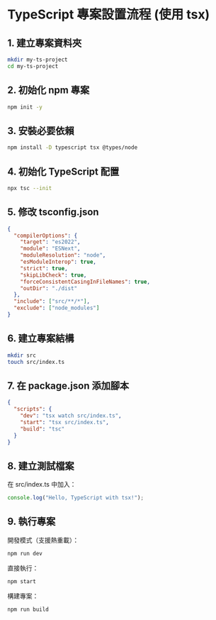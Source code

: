 # TypeScript 專案設置流程 (使用 tsx)

## 1. 建立專案資料夾
```bash
mkdir my-ts-project
cd my-ts-project
```

## 2. 初始化 npm 專案
```bash
npm init -y
```

## 3. 安裝必要依賴
```bash
npm install -D typescript tsx @types/node
```

## 4. 初始化 TypeScript 配置
```bash
npx tsc --init
```

## 5. 修改 tsconfig.json
```json
{
  "compilerOptions": {
    "target": "es2022",
    "module": "ESNext",
    "moduleResolution": "node",
    "esModuleInterop": true,
    "strict": true,
    "skipLibCheck": true,
    "forceConsistentCasingInFileNames": true,
    "outDir": "./dist"
  },
  "include": ["src/**/*"],
  "exclude": ["node_modules"]
}
```

## 6. 建立專案結構
```bash
mkdir src
touch src/index.ts
```

## 7. 在 package.json 添加腳本
```json
{
  "scripts": {
    "dev": "tsx watch src/index.ts",
    "start": "tsx src/index.ts",
    "build": "tsc"
  }
}
```

## 8. 建立測試檔案
在 src/index.ts 中加入：
```typescript
console.log("Hello, TypeScript with tsx!");
```

## 9. 執行專案
開發模式（支援熱重載）：
```bash
npm run dev
```

直接執行：
```bash
npm start
```

構建專案：
```bash
npm run build
```
